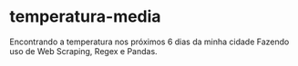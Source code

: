# temperatura-media
Encontrando a temperatura nos próximos 6 dias da minha cidade 
Fazendo uso de Web Scraping, Regex e Pandas.
